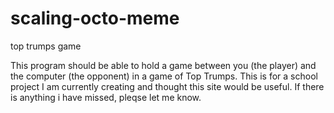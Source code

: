# scaling-octo-meme
top trumps game

This program should be able to hold a game between you (the player) and the computer (the opponent) in a game of Top Trumps.
This is for a school project I am currently creating and thought this site would be useful.
If there is anything i have missed, pleqse let me know.
